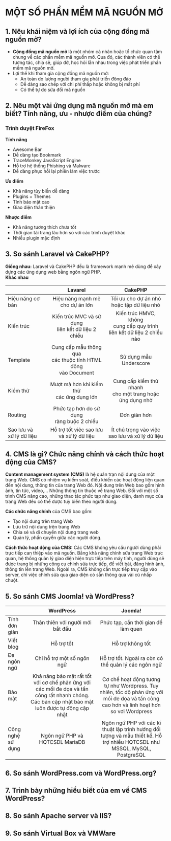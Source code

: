 # MỘT SỐ PHẦN MỀM MÃ NGUỒN MỞ

## 1. Nêu khái niệm và lợi ích của cộng đồng mã nguồn mở?

- **Cộng đồng mã nguồn mở** là một nhóm cá nhân hoặc tổ chức quan tâm chung về các phần mềm mã nguồn mở. Qua đó, các thành viên có thể tương tác, chia sẻ, giúp đỡ, học hỏi lẫn nhau trong việc phát triển phần mềm mã nguồn mở.
- Lợi thế khi tham gia cộng đồng mã nguồn mở:
  - An toàn do lượng người tham gia phát triển đông đảo
  - Dễ dàng sao chép với chi phí thấp hoặc không bị mất phí
  - Có thể tự do sửa đổi mã nguồn

## 2. Nêu một vài ứng dụng mã nguồn mở mà em biết? Tính năng, ưu - nhược điểm của chúng?

### **Trình duyệt FireFox**

**Tính năng**

- Awesome Bar
- Dễ dàng tạo Bookmark
- TraceMonkey JavaScript Engine
- Hỗ trợ hệ thống Phishing và Malware
- Dễ dàng phục hồi lại phiên làm việc trước

**Ưu điểm**

- Khả năng tùy biến dễ dàng
- Plugins + Themes
- Tính bảo mật cao
- Giao diện thân thiện

**Nhược điểm**

- Khả năng tương thích chưa tốt
- Thời gian tải trang lâu hơn so vơi các trình duyệt khác
- Nhiều plugin mặc định

## 3. So sánh Laravel và CakePHP?

**Giống nhau:** Laravel và CakePHP đều là framework mạnh mẽ dùng để xây dựng các ứng dụng web bằng ngôn ngữ PHP.  
**Khác nhau**

|                             |                              Lavarel                               |                                   CakePHP                                   |
| --------------------------- | :----------------------------------------------------------------: | :-------------------------------------------------------------------------: |
| Hiệu năng cơ bản            |                 Hiệu năng mạnh mẽ<br>cho dự án lớn                 |                Tối ưu cho dự án nhỏ<br>hoặc tập dữ liệu nhỏ                 |
| Kiến trúc                   |        Kiến trúc MVC và sử dụng<br>liên kết dữ liệu 2 chiều        | Kiến trúc HMVC, không<br>cung cấp quy trình<br>liên kết dữ liệu 2 chiều nào |
| Template                    | Cung cấp mẫu thông qua<br>các thuộc tính HTML động<br>vào Document |                           Sử dụng mẫu Underscore                            |
| Kiểm thử                    |            Mượt mà hơn khi kiểm thử<br>các ứng dụng lớn            |        Cung cấp kiểm thử nhanh<br>cho một trang hoặc<br>ứng dụng nhở        |
| Routing                     |            Phức tạp hơn do sử dụng<br>ràng buộc 2 chiều            |                                Đơn giản hơn                                 |
| Sao lưu và<br>xử lý dữ liệu |            Hỗ trợ tốt viêc sao lưu<br> và xử lý dữ liệu            |              Ít chú trọng vào việc<br>sao lưu và xử lý dữ liệu              |

## 4. CMS là gì? Chức năng chính và cách thức hoạt động của CMS?

**Content management system (CMS)** là hệ quản trạn nội dung của một trang Web. CMS có nhiệm vụ kiểm soát, điều khiển các hoạt động liên quan đến nội dung, thông tin của trang Web đó. Nội dung trên Web bao gồm hình ảnh, tin tức, video,... Những thông tin thuộc về trang Web. Đối với một số trình CMS nâng cao, những thao tác phức tạp như giao diện, danh mục của trang Web đều có thể được tuỳ biến theo người dùng.

**Các chức năng chính** của CMS bao gồm:

- Tạo nội dung trên trang Web
- Lưu trữ nội dung trên trang Web
- Chia sẻ và di chuyển nội dung trang web
- Quản lý, phần quyền giữa các người dùng.

**Cách thức hoạt động của CMS:** Các CMS không yêu cầu người dùng phải trực tiếp can thiệp vào mã nguồn. Bằng khả năng chỉnh sửa trang Web trực quan, hệ thống quản lý giao diện hiện trực tiếp trên máy tính, người dùng sẽ được trang bị những công cụ chỉnh sửa trực tiếp, để viết bài, đăng hình ảnh, thông tin lên trang Web. Ngoài ra, CMS không cần trực tiếp truy cập vào server, chỉ việc chỉnh sửa qua giao diện có sẵn thông qua vài cú nhấp chuột.

## 5. So sánh CMS Joomla! và WordPress?

|                   |                                                                    WordPress                                                                     |                                                                 Joomla!                                                                  |
| ----------------- | :----------------------------------------------------------------------------------------------------------------------------------------------: | :--------------------------------------------------------------------------------------------------------------------------------------: |
| Tính đơn giản     |                                                         Thân thiên với người mới bắt đầu                                                         |                                                   Phức tạp, cần thời gian để làm quen                                                    |
| Viết blog         |                                                                    Hỗ trợ tốt                                                                    |                                                             Hỗ trợ không tốt                                                             |
| Đa ngôn ngữ       |                                                            Chỉ hỗ trợ một số ngôn ngữ                                                            |                                           Hỗ trợ tốt. Ngoài ra còn có thể quản lý các ngôn ngữ                                           |
| Bảo mật           | Khả năng bảo mật rất tốt với cơ chế phản ứng với các mối đe dọa và tấn công rất nhanh chóng. Các bản cập nhật bảo mật luôn được tự động cập nhật | Cơ chế hoạt động tương tự như Wordpress. Tuy nhiên, tốc dộ phản ứng với mối đe dọa và tấn công cao hơn và linh hoạt hơn so vơi Wordpress |
| Công nghệ sử dụng |                                                         Ngôn ngữ PHP và HQTCSDL MariaDB                                                          |        Ngôn ngữ PHP với các kĩ thuật lập trình hướng đối tượng và mẫu thiết kế. Hỗ trợ nhiều HQTCSDL như MSSQL, MySQL, PostgreSQL        |

## 6. So sánh WordPress.com và WordPress.org?

## 7. Trình bày những hiểu biết của em về CMS WordPress?

## 8. So sánh Apache server và IIS?

## 9. So sánh Virtual Box và VMWare
